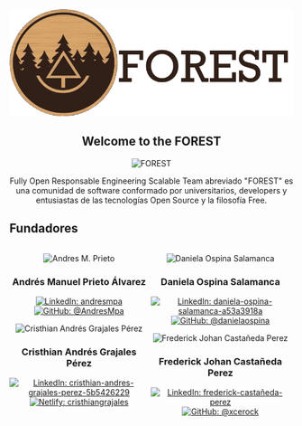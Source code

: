 <div align="center">

  <img src="https://raw.githubusercontent.com/F-O-R-E-S-T/.github/main/profile/.assets/logo.png">

## Welcome to the FOREST

</div>

<p align="center">
  <img
    src="https://komarev.com/ghpvc/?username=F-O-R-E-S-T&label=Profile%20views&color=0cce00&style=for-the-badge"
    alt="FOREST"
  />
</p>

<p align="center">
    Fully Open Responsable Engineering Scalable Team abreviado "FOREST" 
    es una comunidad de software conformado por universitarios, developers y 
    entusiastas de las tecnologías Open Source y la filosofía Free.
</p>

## Fundadores

<div style="display: inline-block; width: 49%; vertical-align: top;">
  <p align="center">
    <img
        src="https://media.licdn.com/dms/image/D4E03AQHI92hUITZTKg/profile-displayphoto-shrink_200_200/0/1686985373452?e=1692835200&v=beta&t=8-TC9KDqpA0UDOYUuEjZPpx1c2ZBj64vA2gw33ipQMA"
        alt="Andres M. Prieto"
    />
  </p>
  <h3 align="center">
    Andrés Manuel Prieto Álvarez
  </h3>

  <p align="center">
    <a href="https://www.linkedin.com/in/andres-m-prieto/" target="blank">
      <img
        src="https://img.shields.io/badge/-linkedin-blue?style=for-the-badge&logo=linkedin"
        alt="LinkedIn: andresmpa"
      />
    </a>
    <a href="https://github.com/AndresMpa" target="blank">
      <img
        src="https://img.shields.io/badge/-github-black?style=for-the-badge&logo=GitHub"
        alt="GitHub: @AndresMpa"
      />
    </a>
  </p>

  <p align="center">
    <img
        src="https://media.licdn.com/dms/image/D4E03AQEW_CmGuoT9oA/profile-displayphoto-shrink_200_200/0/1687052437259?e=1692835200&v=beta&t=-jLKw2UedCD5OabUm9_RbFto9oLPC5dEdi0n_k_gnYk"
        alt="Cristhian Andrés Grajales Pérez"
    />
  </p>
  <h3 align="center">
    Cristhian Andrés Grajales Pérez
  </h3>

  <p align="center">
    <a href="https://www.linkedin.com/in/cristhian-andres-grajales-perez-5b5426229/" target="blank">
      <img
        src="https://img.shields.io/badge/-linkedin-blue?style=for-the-badge&logo=linkedin"
        alt="LinkedIn: cristhian-andres-grajales-perez-5b5426229"
      />
    </a>
    <a href="https://cristhiangrajales.netlify.app/" target="blank">
      <img
        src="https://img.shields.io/badge/-netlify-black?style=for-the-badge&logo=Netlify"
        alt="Netlify: cristhiangrajales"
      />
    </a>
  </p>
</div>

<div style="display: inline-block; width: 49%; vertical-align: top;">
  <p align="center">
    <img
        src="https://media.licdn.com/dms/image/D4E03AQG0FgbfhtPtYQ/profile-displayphoto-shrink_200_200/0/1678631379020?e=1692835200&v=beta&t=gG6UNRzuu4NbKPPMq7jwByH1iPrNkyg1wWNkS_zKeto"
        alt="Daniela Ospina Salamanca"
    />
  </p>
  <h3 align="center">
    Daniela Ospina Salamanca
  </h3>

  <p align="center">
    <a href="https://www.linkedin.com/in/daniela-ospina-salamanca-a53a3918a/" target="blank">
      <img
        src="https://img.shields.io/badge/-linkedin-blue?style=for-the-badge&logo=linkedin"
        alt="LinkedIn: daniela-ospina-salamanca-a53a3918a"
      />
    </a>
    <a href="https://github.com/danielaospina" target="blank">
      <img
        src="https://img.shields.io/badge/-github-black?style=for-the-badge&logo=GitHub"
        alt="GitHub: @danielaospina"
      />
    </a>
  </p>

  <p align="center">
    <img
        src="https://media.licdn.com/dms/image/D4E03AQEklevj7vGBpg/profile-displayphoto-shrink_200_200/0/1686443042955?e=1692835200&v=beta&t=r-WFa5a_Cu5HbM_KpEYxRYnmA67krvfkVMbGCHca5_Y"
        alt="Frederick Johan Castañeda Perez"
    />
  </p>
  <h3 align="center">
    Frederick Johan Castañeda Perez
  </h3>

  <p align="center">
    <a href="https://www.linkedin.com/in/frederick-castañeda-perez/" target="blank">
      <img
        src="https://img.shields.io/badge/-linkedin-blue?style=for-the-badge&logo=linkedin"
        alt="LinkedIn: frederick-castañeda-perez"
      />
    </a>
    <a href="https://github.com/xcerock" target="blank">
      <img
        src="https://img.shields.io/badge/-github-black?style=for-the-badge&logo=GitHub"
        alt="GitHub: @xcerock"
      />
    </a>
  </p>
</div>

<!--

Esta es una comunidad abierta con unas bases claras listadas a continuación:

- @DemonioDeTasmania las bases

@Cuervo mira esto
#### ¿Quieres unirte a FOREST?

Nos gusta conocer a nuestros nuevos retoños, por ellos tenemos varias maneras de unirte:

- Usa este formulario para unirte con una solucitud normal
- ¿Conoces a uno de nuestros arboles? Dinos, eso sería más rapido, nuestra redes siempre estan abiertas a nuevos integrantes
- ¿No conoces a nadie? Escribenos

@Panda mira esto
### Encuentranos en nuestras redes

[Linkedin](Forest-linkedin)
[YouTube](Forest-youtube)
-->
